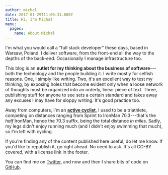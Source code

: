 ```yaml
---
author: michal
date: 2017-01-29T11:06:31.000Z
title: Hi, I'm Michał
menu:
  pages:
    name: About Michał
---
```


I'm what you would call a "full stack developer" these days, based in Warsaw, Poland. I deliver software, from the front-end all the way to the depths of the back-end. Occasionally I manage infrastructure too.

<!--more-->

This blog is an __outlet for my thinking about the business of software__---both the technology and the people building it. I write mostly for selfish reasons. One, I simply like writing. Two, it's an excellent way to test my thinking, by exposing holes that become evident only when a loose network of thoughts must be organized into an orderly, linear piece of text. Three, publishing stuff for anyone to see sets a certain standard and takes away any excuses I may have for sloppy writing. It's good practice too.

Away from computers, I'm an [__active cyclist__](https://www.strava.com/athletes/17745574), I used to be a triathlete, competing on distances ranging from Sprint to IronMan 70.3---that's the _half_ IronMan, hence the 70.3 suffix, being the total distance _in miles_. Sadly, my legs didn't enjoy running much (and I didn't enjoy swimming that much), so I'm left with cycling.

If you're finding any of the content published here useful, do let me know. If you'd like to republish it, go right ahead. No need to ask. It's all CC-BY covered, with a license link in the footer.

You can find me on [Twitter](https://twitter.com/mpaluchowski), and now and then I share bits of code on [GitHub](https://github.com/mpaluchowski).
